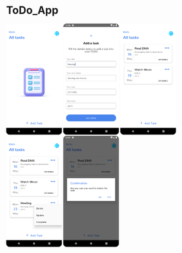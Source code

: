 # ToDo_App

<img src="homepage1.png" alt="Homepage" style="height:300px;"/>
<img src="add_task.png" alt="Add Task" style="height:300px;"/>
<img src="homepage.png" alt="Homepage" style="height:300px;"/>
<img src="crud.png" alt="CRUD" style="height:300px;"/>
<img src="delete_confirm.png" alt="Delete Confirmation" style="height:300px;"/>
